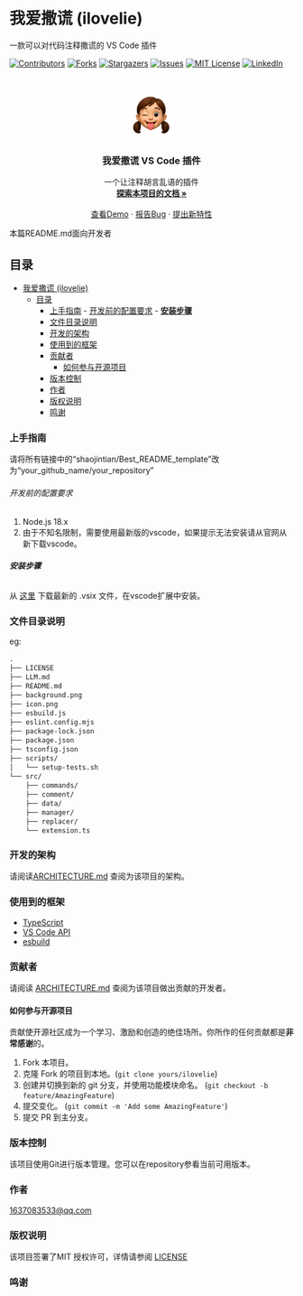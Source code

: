 # 我爱撒谎 (ilovelie)

一款可以对代码注释撒谎的 VS Code 插件

<!-- PROJECT SHIELDS -->

[![Contributors][contributors-shield]][contributors-url]  [![Forks][forks-shield]][forks-url] [![Stargazers][stars-shield]][stars-url]  [![Issues][issues-shield]][issues-url]  [![MIT License][license-shield]][license-url] [![LinkedIn][linkedin-shield]][linkedin-url]

<!-- PROJECT LOGO -->
<br />

<p align="center">
  <a href="https://github.com/baicai99/ilovelie">
    <img src="icon.png" alt="Logo" width="80" height="80">
  </a>

  <h3 align="center">我爱撒谎 VS Code 插件</h3>
  <p align="center">
    一个让注释胡言乱语的插件
    <br />
    <a href="https://github.com/baicai99/ilovelie"><strong>探索本项目的文档 »</strong></a>
    <br />
    <br />
    <a href="https://github.com/baicai99/ilovelie">查看Demo</a>
    ·
    <a href="https://github.com/baicai99/ilovelie/issues">报告Bug</a>
    ·
    <a href="https://github.com/baicai99/ilovelie/issues">提出新特性</a>
  </p>

</p>

本篇README.md面向开发者

## 目录

- [我爱撒谎 (ilovelie)](#我爱撒谎-ilovelie)
  - [目录](#目录)
    - [上手指南](#上手指南)
          - [开发前的配置要求](#开发前的配置要求)
          - [**安装步骤**](#安装步骤)
    - [文件目录说明](#文件目录说明)
    - [开发的架构](#开发的架构)
    - [使用到的框架](#使用到的框架)
    - [贡献者](#贡献者)
      - [如何参与开源项目](#如何参与开源项目)
    - [版本控制](#版本控制)
    - [作者](#作者)
    - [版权说明](#版权说明)
    - [鸣谢](#鸣谢)

### 上手指南

请将所有链接中的“shaojintian/Best_README_template”改为“your_github_name/your_repository”

###### 开发前的配置要求

1. Node.js 18.x
2. 由于不知名限制，需要使用最新版的vscode，如果提示无法安装请从官网从新下载vscode。

###### **安装步骤**

从 [这里](https://github.com/baicai99/ilovelie/releases/) 下载最新的 .vsix 文件，在vscode扩展中安装。

### 文件目录说明
eg:

```
.
├── LICENSE
├── LLM.md
├── README.md
├── background.png
├── icon.png
├── esbuild.js
├── eslint.config.mjs
├── package-lock.json
├── package.json
├── tsconfig.json
├── scripts/
│   └── setup-tests.sh
└── src/
    ├── commands/
    ├── comment/
    ├── data/
    ├── manager/
    ├── replacer/
    └── extension.ts
```

### 开发的架构

请阅读[ARCHITECTURE.md](https://github.com/baicai99/ilovelie/blob/master/ARCHITECTURE.md) 查阅为该项目的架构。

### 使用到的框架

- [TypeScript](https://www.typescriptlang.org)
- [VS Code API](https://code.visualstudio.com/api)
- [esbuild](https://esbuild.github.io)

### 贡献者

请阅读 [ARCHITECTURE.md](https://github.com/baicai99/ilovelie/blob/master/ARCHITECTURE.md) 查阅为该项目做出贡献的开发者。

#### 如何参与开源项目

贡献使开源社区成为一个学习、激励和创造的绝佳场所。你所作的任何贡献都是**非常感谢**的。

1. Fork 本项目。
2. 克隆 Fork 的项目到本地。(`git clone yours/ilovelie`)
3. 创建并切换到新的 git 分支，并使用功能模块命名。 (`git checkout -b feature/AmazingFeature`)
4. 提交变化。 (`git commit -m 'Add some AmazingFeature'`)
5. 提交 PR 到主分支。

### 版本控制

该项目使用Git进行版本管理。您可以在repository参看当前可用版本。

### 作者

1637083533@qq.com

### 版权说明

该项目签署了MIT 授权许可，详情请参阅 [LICENSE](https://github.com/baicai99/ilovelie/blob/master/LICENSE)

### 鸣谢

<!-- links -->
[your-project-path]:baicai99/ilovelie
[contributors-shield]: https://img.shields.io/github/contributors/baicai99/ilovelie.svg?style=flat-square
[contributors-url]: https://github.com/baicai99/ilovelie/graphs/contributors
[forks-shield]: https://img.shields.io/github/forks/baicai99/ilovelie.svg?style=flat-square
[forks-url]: https://github.com/baicai99/ilovelie/network/members
[stars-shield]: https://img.shields.io/github/stars/baicai99/ilovelie.svg?style=flat-square
[stars-url]: https://github.com/baicai99/ilovelie/stargazers
[issues-shield]: https://img.shields.io/github/issues/baicai99/ilovelie.svg?style=flat-square
[issues-url]: https://github.com/baicai99/ilovelie/issues
[license-shield]: https://img.shields.io/github/license/baicai99/ilovelie.svg?style=flat-square
[license-url]: https://github.com/baicai99/ilovelie/blob/master/LICENSE
[linkedin-shield]: https://img.shields.io/badge/-LinkedIn-black.svg?style=flat-square&logo=linkedin&colorB=555
[linkedin-url]: https://linkedin.com/in/baicai99
